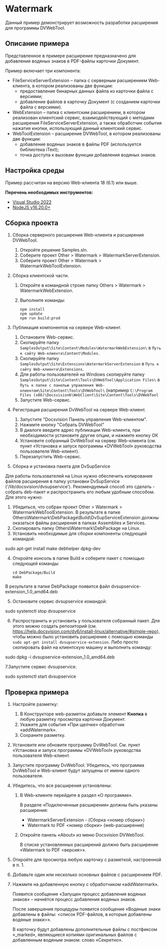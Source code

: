 ﻿# Watermark

Данный пример демонстрирует возможность разработки расширения для программы DVWebTool. 

## Описание примера

Представленное в примере расширение предназначено для добавления водяных знаков в PDF-файлы карточки Документ.

Пример включает три компонента:

- FileServiceServerExtension – папка с серверным расширением Web-клиента, в котором реализованы две функции:
  - предоставление бинарных данных файла из карточки файла с версиями;
  - добавление файлов в карточку Документ (с созданием карточки файла с версиями).
- WebExtension – папка с клиентским расширением, в котором реализован клиентский сервис, взаимодействующий с методами расширения FileServiceServerExtension, а также обработчик события нажатия кнопки, использующий данный клиентский сервис.
- WebToolExtension – расширение DVWebTool, в котором реализованы две функции:
  - добавление водяных знаков в файлы PDF (используется библиотека iText);
  - точка доступа к вызовам функции добавления водяных знаков.

## Настройка среды

Пример рассчитан на версию Web-клиента 18 (6.1) или выше.

**Перечень необходимых инструментов:** 

* [Visual Studio 2022](https://www.visualstudio.com)
* [NodeJS v16.20.0+](https://nodejs.org/en/)

## Сборка проекта

1. Сборка серверного расширения Web-клиента и расширения DVWebTool.
   1. Откройте решение Samples.sln.
   2. Соберите проект Other > Watermark > WatermarkServerExtension.
   3. Соберите проект Other > Watermark > WatermarkWebToolExtension.
   
2. Сборка клиентской части.

   1. Откройте в командной строке папку Others > Watermark > WatermarkWebExtension.

   2. Выполните команды:

      ```
      npm install
      npm update
      npm run build:prod
      ```

3. Публикация компонентов на сервере Web-клиент.

   1. Остановите Web-сервис.
   2. Скопируйте папку `SamplesOutput\Site\Content\Modules\WatermarkWebExtension\` в  `Путь к сайту Web-клиента\Content\Modules`.
   3. Скопируйте папку `SamplesOutput\Site\Extensions\WatermarkServerExtension` в  `Путь к сайту Web-клиента\Extensions`.
   4. Для работы пользователей на Windows cкопируйте папку `SamplesOutput\Site\Content\Tools\DVWebTool\Application Files\` в  `Путь к папке с панелью управления Web-клиентом\Site\Content\Tools\DVWebTool\` (например `C:\Program Files (x86)\Docsvision6\WebClient\Site\Content\Tools\DVWebTool`
   5. Запустите Web-сервис.
   
4. Регистрация расширения DvWebTool на сервере Web-клиент.

   1. Запустите "Docsvision Панель управления Web-клиентом".
   2. Нажмите кнопку "Собрать DVWebTool"
   3. В диалоге введите адрес публикации Web-клиента, при необходимости установите другие опции, и нажмите кнопку ОК
   4. Установите собранный DvWebTool на сервер Web-клиента (см. пункт «Установка и запуск программы «DVWebTool» руководства пользователя Web-клиент).
   5. Перезапустить Web-сервис.

5. Сборка и установка пакета для DvSupService 

Для работы пользователей на Linux нужно обеспечить копирование файлов расширения в папку установки DvSupService ('/lib/docsvision/dvsupservice'). Рекомендуемый способ это сделать - собрать deb-пакет и распространить его любым удобным способом. Для этого нужно:

   1. Убедиться, что собран проект Other > Watermark > WatermarkWebToolExtension. В результате в папке Others\Watermark\DebPackage\Build\DvSupServiceExtension должны оказаться файлы расширения в папках Assemblies и Services.
   2. Скопировать папку Others\Watermark\DebPackage на Linux.
   3. Установить необходимые для сборки компоненты следующей командой:
   
   sudo apt-get install make debhelper dpkg-dev

   4. Откройте консоль в папке Build и соберите пакет с помощью следующей команды:
   
	   ```
       cd DebPackage/Build
	   make
	   ```
   
   В результате в папке DebPackage появится файл dvsupservice-extension_1.0_amd64.deb
   
   5. Остановите сервис dvsupservice командой:
   
   sudo systemctl stop dvsupservice
   
   6. Распространить и установить у пользователя собранный пакет. Для этого можно создать репозиторий (см. https://help.docsvision.com/dv6/install-linux/alternative/#simple-repo), чтобы можно было установить расширение с помощью команды `sudo apt-get install dvsupservice-extension`. Либо просто скопировать файл на клиентскую машину и выполнить команду:
   
   sudo dpkg -i dvsupservice-extension_1.0_amd64.deb 
   
   7.Запустите сервис dvsupservice.
   
   sudo systemctl start dvsupservice
   

## Проверка примера

1. Настройте разметку:

   1. В Конструкторе web-разметок добавьте элемент **Кнопка** в любую разметку просмотра карточки Документ.
   2. Укажите для события «При щелчке» обработчик «addWatermark».
   3. Сохраните разметку.

2. Установите или обновите программу DvWebTool. Cм. пункт «Установка и запуск программы «DVWebTool» руководства пользователя Web-клиент.

3. Запустите программу DvWebTool. Убедитесь, что программа DvWebTool и Web-клиент будут запущены от имени одного пользователя.

4. Убедитесь, что все расширения установлены:

   1. В Web-клиенте перейдите в раздел «О программе». 

      В разделе «Подключенные расширения» должны быть указаны расширения:

      - WatermarkServerExtension - (Сборка <номер сборки>)
      - Watermark to PDF <номер сборки> (web-расширение)

   2. Откройте панель «About» из меню Docsvision DVWebTool.

      В списке установленных расширений должно быть расширение «Watermark to PDF <версия>».

5. Откройте для просмотра любую карточку с разметкой, настроенной в п. 1.

6. Добавьте один или несколько основных файлов с расширением PDF.

7. Нажмите на добавленную кнопку с обработчиком «addWatermark».

   Появится сообщение «Запущен процесс добавления водяных знаков» – начнётся процесс добавления водяных знаков.
  
   После завершения процедуры появится сообщение «Водяные знаки добавлены в файлы: <список PDF-файлов, в которые добавлены водяные знаки>».
  
   В карточку будут добавлены дополнительные файлы с постфиксом «_marked», являющиеся копиями оригинальных файлов с добавленным водяным знаком: слово «Секретно». 
